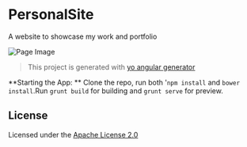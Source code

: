 # PersonalSite
A website to showcase my work and portfolio

![Page Image](https://aaronthedev.com/images/personal.2901c69a.png)


>  This project is generated with [yo angular generator](https://github.com/yeoman/generator-angular)

**Starting the App: **
Clone the repo, run both '`npm install` and `bower install`.Run `grunt build` for building and `grunt serve` for preview.



## License

Licensed under the [Apache License 2.0](http://choosealicense.com/licenses/apache-2.0/)
